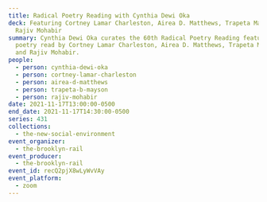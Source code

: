 ```yaml
---
title: Radical Poetry Reading with Cynthia Dewi Oka
deck: Featuring Cortney Lamar Charleston, Airea D. Matthews, Trapeta Mayson, and
  Rajiv Mohabir
summary: Cynthia Dewi Oka curates the 60th Radical Poetry Reading featuring
  poetry read by Cortney Lamar Charleston, Airea D. Matthews, Trapeta Mayson,
  and Rajiv Mohabir.
people:
  - person: cynthia-dewi-oka
  - person: cortney-lamar-charleston
  - person: airea-d-matthews
  - person: trapeta-b-mayson
  - person: rajiv-mohabir
date: 2021-11-17T13:00:00-0500
end_date: 2021-11-17T14:30:00-0500
series: 431
collections:
  - the-new-social-environment
event_organizer:
  - the-brooklyn-rail
event_producer:
  - the-brooklyn-rail
event_id: recQ2pjX8wLyWvVAy
event_platform:
  - zoom
---
```

